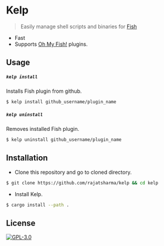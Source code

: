 # Kelp

> Easily manage shell scripts and binaries for [Fish](https://fishshell.com/)

- Fast
- Supports [Oh My Fish!](https://github.com/oh-my-fish/packages-main) plugins.

## Usage

##### `kelp install`

Installs Fish plugin from github.

```sh
$ kelp install github_username/plugin_name
```

##### `kelp uninstall`

Removes installed Fish plugin.

```sh
$ kelp uninstall github_username/plugin_name
```

## Installation

- Clone this repository and go to cloned directory.

```sh
$ git clone https://github.com/rajatsharma/kelp && cd kelp
```

- Install Kelp.

```sh
$ cargo install --path .
```

## License

[![GPL-3.0](https://img.shields.io/badge/-GPL3-black?style=flat-square)](https://github.com/rajatsharma/binnacle/blob/master/COPYING)
